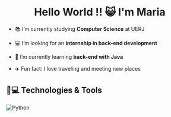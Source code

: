 <h1 align="center">Hello World !! 😺 I'm Maria</h1>

- 📚 I’m currently studying **Computer Science** at UERJ

- 💻 I’m looking for an **internship in back-end development**
  
- 📖 I’m currently learning **back-end with Java**
  
- ✈️ Fun fact: I love traveling and meeting new places

## 🚀💻 Technologies & Tools

![Python](https://img.shields.io/badge/Python-14354C?style=for-the-badge&logo=python&logoColor=white)&nbsp;
